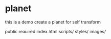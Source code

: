 # planet
this is a demo create a planet for self transform

public reauired
index.html
scripts/
styles/
images/